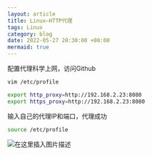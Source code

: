 ```yaml
---
layout: article
title: Linux—HTTP代理
tags: Linux 
category: blog
date: 2022-05-27 20:30:00 +08:00
mermaid: true
---
```

配置代理科学上网，访问Github
```bash
vim /etc/profile
```

```bash
export http_proxy=http://192.168.2.23:8080
export https_proxy=http://192.168.2.23:8080
```
输入自己的代理IP和端口，代理成功

```bash
source /etc/profile
```

![在这里插入图片描述](https://img-blog.csdnimg.cn/b639b9f9a52e4ca1b45cb9b88fac8cf0.png)
